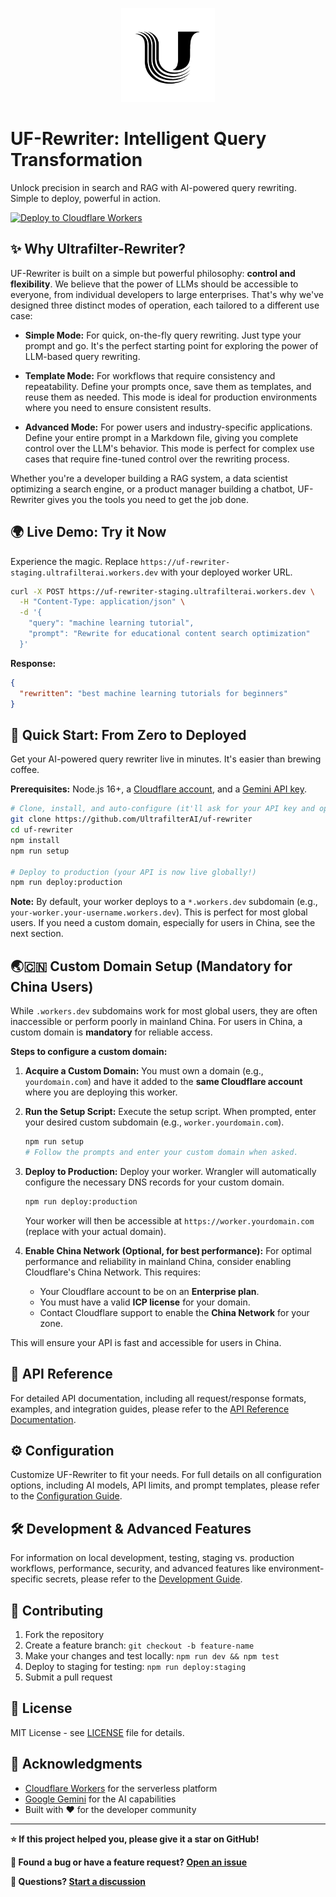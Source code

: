 <p align="center">
  <a href="https://www.ulfilter.com/" target="_blank">
    <img src="image/ultrafilter_logo_v1.svg" alt="UltrafilterAI Logo" width="150">
  </a>
</p>


# UF-Rewriter: Intelligent Query Transformation

Unlock precision in search and RAG with AI-powered query rewriting. Simple to deploy, powerful in action.

[![Deploy to Cloudflare Workers](https://deploy.workers.cloudflare.com/button)](https://deploy.workers.cloudflare.com/?url=https://github.com/UltrafilterAI/uf-rewriter)

## ✨ **Why Ultrafilter-Rewriter?**

UF-Rewriter is built on a simple but powerful philosophy: **control and flexibility**. We believe that the power of LLMs should be accessible to everyone, from individual developers to large enterprises. That's why we've designed three distinct modes of operation, each tailored to a different use case:

*   **Simple Mode:** For quick, on-the-fly query rewriting. Just type your prompt and go. It's the perfect starting point for exploring the power of LLM-based query rewriting.

*   **Template Mode:** For workflows that require consistency and repeatability. Define your prompts once, save them as templates, and reuse them as needed. This mode is ideal for production environments where you need to ensure consistent results.

*   **Advanced Mode:** For power users and industry-specific applications. Define your entire prompt in a Markdown file, giving you complete control over the LLM's behavior. This mode is perfect for complex use cases that require fine-tuned control over the rewriting process.

Whether you're a developer building a RAG system, a data scientist optimizing a search engine, or a product manager building a chatbot, UF-Rewriter gives you the tools you need to get the job done.

## 🌍 **Live Demo: Try it Now**

Experience the magic. Replace `https://uf-rewriter-staging.ultrafilterai.workers.dev` with your deployed worker URL.

```bash
curl -X POST https://uf-rewriter-staging.ultrafilterai.workers.dev \
  -H "Content-Type: application/json" \
  -d '{
    "query": "machine learning tutorial",
    "prompt": "Rewrite for educational content search optimization"
  }'
```

**Response:**
```json
{
  "rewritten": "best machine learning tutorials for beginners"
}
```


## 🚀 **Quick Start: From Zero to Deployed**

Get your AI-powered query rewriter live in minutes. It's easier than brewing coffee.

**Prerequisites:** Node.js 16+, a [Cloudflare account](https://dash.cloudflare.com/sign-up), and a [Gemini API key](https://makersuite.google.com/app/apikey).

```bash
# Clone, install, and auto-configure (it'll ask for your API key and optional custom domain)
git clone https://github.com/UltrafilterAI/uf-rewriter
cd uf-rewriter
npm install
npm run setup

# Deploy to production (your API is now live globally!)
npm run deploy:production
```

**Note:** By default, your worker deploys to a `*.workers.dev` subdomain (e.g., `your-worker.your-username.workers.dev`). This is perfect for most global users. If you need a custom domain, especially for users in China, see the next section.

## 🌏🇨🇳 **Custom Domain Setup (Mandatory for China Users)**

While `.workers.dev` subdomains work for most global users, they are often inaccessible or perform poorly in mainland China. For users in China, a custom domain is **mandatory** for reliable access.

**Steps to configure a custom domain:**

1.  **Acquire a Custom Domain:** You must own a domain (e.g., `yourdomain.com`) and have it added to the **same Cloudflare account** where you are deploying this worker.

2.  **Run the Setup Script:** Execute the setup script. When prompted, enter your desired custom subdomain (e.g., `worker.yourdomain.com`).

    ```bash
    npm run setup
    # Follow the prompts and enter your custom domain when asked.
    ```

3.  **Deploy to Production:** Deploy your worker. Wrangler will automatically configure the necessary DNS records for your custom domain.

    ```bash
    npm run deploy:production
    ```

    Your worker will then be accessible at `https://worker.yourdomain.com` (replace with your actual domain).

4.  **Enable China Network (Optional, for best performance):** For optimal performance and reliability in mainland China, consider enabling Cloudflare's China Network. This requires:
    *   Your Cloudflare account to be on an **Enterprise plan**.
    *   You must have a valid **ICP license** for your domain.
    *   Contact Cloudflare support to enable the **China Network** for your zone.

This will ensure your API is fast and accessible for users in China.

## 🔧 **API Reference**

For detailed API documentation, including all request/response formats, examples, and integration guides, please refer to the [API Reference Documentation](docs/API.md). 

## ⚙️ **Configuration**

Customize UF-Rewriter to fit your needs. For full details on all configuration options, including AI models, API limits, and prompt templates, please refer to the [Configuration Guide](docs/Configuration.md).

## 🛠️ **Development & Advanced Features**

For information on local development, testing, staging vs. production workflows, performance, security, and advanced features like environment-specific secrets, please refer to the [Development Guide](docs/Development.md).

## 🤝 **Contributing**

1. Fork the repository
2. Create a feature branch: `git checkout -b feature-name`
3. Make your changes and test locally: `npm run dev && npm test`
4. Deploy to staging for testing: `npm run deploy:staging`
5. Submit a pull request

## 📝 **License**

MIT License - see [LICENSE](LICENSE) file for details.

## 🙏 **Acknowledgments**

- [Cloudflare Workers](https://workers.cloudflare.com/) for the serverless platform
- [Google Gemini](https://deepmind.google.com/technologies/gemini/) for the AI capabilities
- Built with ❤️ for the developer community

---

**⭐ If this project helped you, please give it a star on GitHub!**

**🐛 Found a bug or have a feature request? [Open an issue](https://github.com/UltrafilterAI/uf-rewriter/issues)**

**💬 Questions? [Start a discussion](https://github.com/UltrafilterAI/uf-rewriter/discussions)**